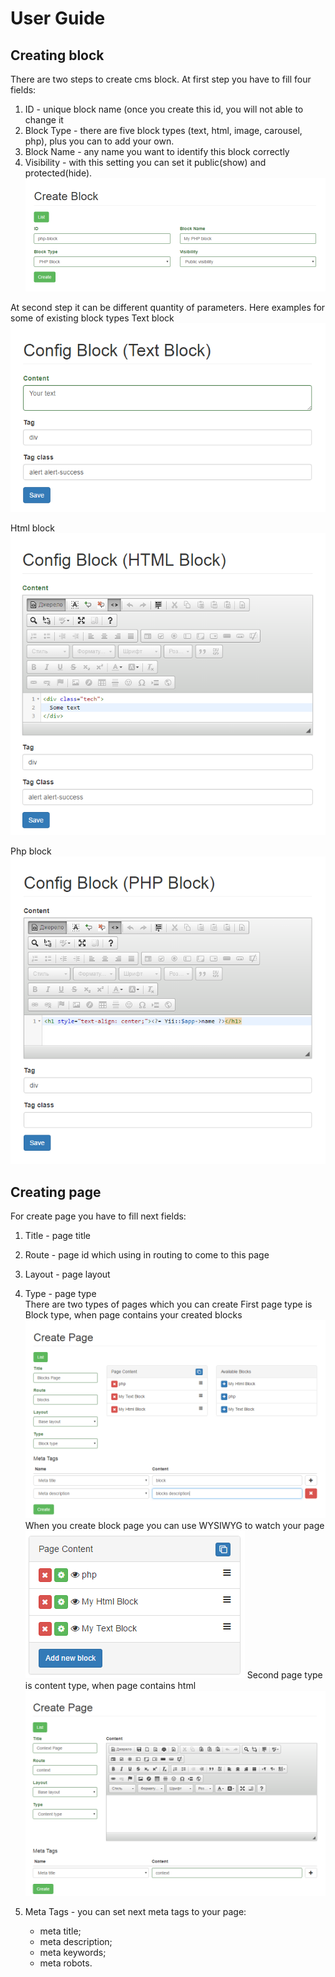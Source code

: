 User Guide
====================

Creating block
--------------
There are two steps to create cms block.
At first step you have to fill four fields:
 1. ID - unique block name (once you create this id, you will not able to change it
 2. Block Type - there are five block types (text, html, image, carousel, php), plus you can to add your own.
 3. Block Name - any name you want to identify this block correctly
 4. Visibility - with this setting you can set it public(show) and protected(hide).
![Create Block Screenshot](https://raw.githubusercontent.com/NullRefExcep/yii2-cms/master/docs/images/create_block.PNG)

At second step it can be different quantity of parameters. Here examples for some of existing block types
Text block
![Text Block](https://raw.githubusercontent.com/NullRefExcep/yii2-cms/master/docs/images/text_block.PNG) 

Html block
![Html Block](https://raw.githubusercontent.com/NullRefExcep/yii2-cms/master/docs/images/html_block.PNG) 

Php block
![PHP Block](https://raw.githubusercontent.com/NullRefExcep/yii2-cms/master/docs/images/php_block.PNG) 

Creating page
--------------
For create page you have to fill next fields:
 1. Title - page title 
 2. Route - page id which using in routing to come to this page
 3. Layout - page layout 
 4. Type - page type  
 There are two types of pages which you can create
 First page type is Block type, when page contains your created blocks
 ![Block page](https://raw.githubusercontent.com/NullRefExcep/yii2-cms/master/docs/images/block_page.PNG)
 When you create block page you can use WYSIWYG to watch your page
 ![wysiwyg](https://raw.githubusercontent.com/NullRefExcep/yii2-cms/master/docs/images/wysiwyg.PNG)
 Second page type is content type, when page contains html
 ![Context page](https://raw.githubusercontent.com/NullRefExcep/yii2-cms/master/docs/images/context_page.PNG)
 
 5. Meta Tags - you can set next meta tags to your page:
    - meta title;
    - meta description;
    - meta keywords;
    - meta robots.
